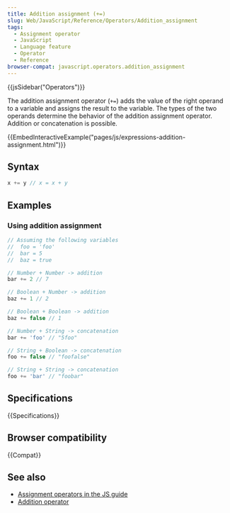 ```yaml
---
title: Addition assignment (+=)
slug: Web/JavaScript/Reference/Operators/Addition_assignment
tags:
  - Assignment operator
  - JavaScript
  - Language feature
  - Operator
  - Reference
browser-compat: javascript.operators.addition_assignment
---
```

{{jsSidebar("Operators")}}

The addition assignment operator (`+=`) adds the value of the right operand to a
variable and assigns the result to the variable. The types of the two operands
determine the behavior of the addition assignment operator. Addition or
concatenation is possible.

{{EmbedInteractiveExample("pages/js/expressions-addition-assignment.html")}}

## Syntax

```js
x += y // x = x + y
```

## Examples

### Using addition assignment

```js
// Assuming the following variables
//  foo = 'foo'
//  bar = 5
//  baz = true

// Number + Number -> addition
bar += 2 // 7

// Boolean + Number -> addition
baz += 1 // 2

// Boolean + Boolean -> addition
baz += false // 1

// Number + String -> concatenation
bar += 'foo' // "5foo"

// String + Boolean -> concatenation
foo += false // "foofalse"

// String + String -> concatenation
foo += 'bar' // "foobar"
```

## Specifications

{{Specifications}}

## Browser compatibility

{{Compat}}

## See also

- [Assignment operators in the JS guide](/en-US/docs/Web/JavaScript/Guide/Expressions_and_Operators#Assignment)
- [Addition operator](/en-US/docs/Web/JavaScript/Reference/Operators/Addition)
